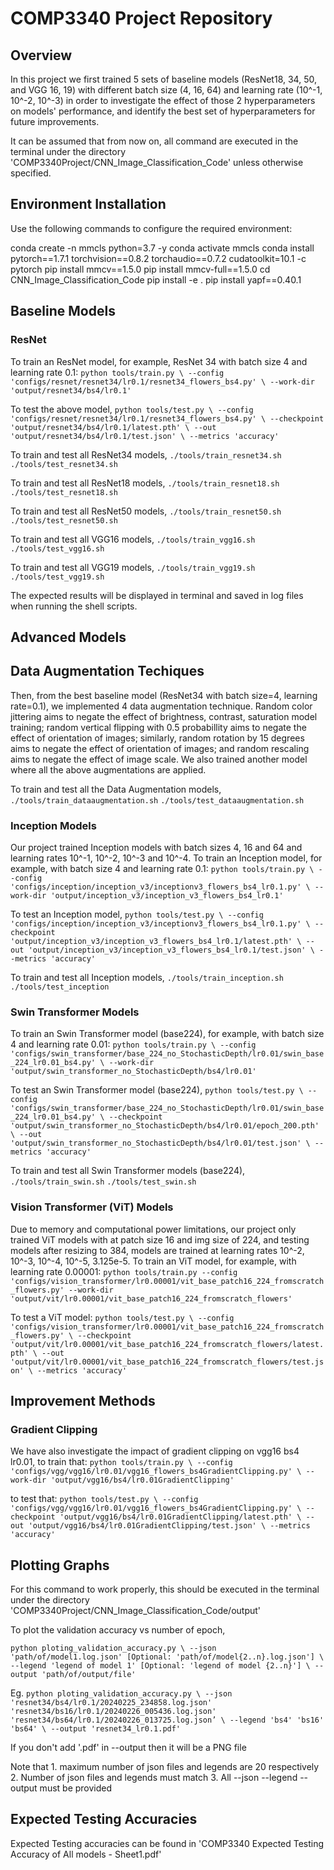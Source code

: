 # COMP3340 Project Repository

## Overview
In this project we first trained 5 sets of baseline models (ResNet18, 34, 50, and VGG 16, 19) with different batch size (4, 16, 64) and learning rate (10^-1, 10^-2, 10^-3) in order to investigate the effect of those 2 hyperparameters on models' performance, and identify the best set of hyperparameters for future improvements. 

It can be assumed that from now on, all command are executed in the terminal under the directory 'COMP3340Project/CNN_Image_Classification_Code' unless otherwise specified.

## Environment Installation
Use the following commands to configure the required environment:

conda create -n mmcls python=3.7 -y
conda activate mmcls
conda install pytorch==1.7.1 torchvision==0.8.2 torchaudio==0.7.2 cudatoolkit=10.1 -c pytorch
pip install mmcv==1.5.0
pip install mmcv-full==1.5.0
cd CNN_Image_Classification_Code
pip install -e .
pip install yapf==0.40.1

## Baseline Models
### ResNet
To train an ResNet model, for example, ResNet 34 with batch size 4 and learning rate 0.1:
`python tools/train.py \
	--config 'configs/resnet/resnet34/lr0.1/resnet34_flowers_bs4.py' \
	--work-dir 'output/resnet34/bs4/lr0.1'`

To test the above model,
`python tools/test.py \
    --config 'configs/resnet/resnet34/lr0.1/resnet34_flowers_bs4.py' \
    --checkpoint 'output/resnet34/bs4/lr0.1/latest.pth' \
    --out 'output/resnet34/bs4/lr0.1/test.json' \
    --metrics 'accuracy'`

To train and test all ResNet34 models,
`./tools/train_resnet34.sh`
`./tools/test_resnet34.sh`

To train and test all ResNet18 models,
`./tools/train_resnet18.sh`
`./tools/test_resnet18.sh`

To train and test all ResNet50 models,
`./tools/train_resnet50.sh`
`./tools/test_resnet50.sh`

To train and test all VGG16 models,
`./tools/train_vgg16.sh`
`./tools/test_vgg16.sh`

To train and test all VGG19 models,
`./tools/train_vgg19.sh`
`./tools/test_vgg19.sh`

The expected results will be displayed in terminal and saved in log files when running the shell scripts.

## Advanced Models
## Data Augmentation Techiques
Then, from the best baseline model (ResNet34 with batch size=4, learning rate=0.1), we implemented 4 data augmentation technique. Random color jittering aims to negate the effect of brightness, contrast, saturation model training; random vertical flipping with 0.5 probabillity aims to negate the effect of orientation of images; similarly, random rotation by 15 degrees aims to negate the effect of orientation of images; and random rescaling aims to negate the effect of image scale. We also trained another model where all the above augmentations are applied.

To train and test all the Data Augmentation models,
`./tools/train_dataaugmentation.sh`
`./tools/test_dataaugmentation.sh`

### Inception Models
Our project trained Inception models with batch sizes 4, 16 and 64 and learning rates 10^-1, 10^-2, 10^-3 and 10^-4.
To train an Inception model, for example, with batch size 4 and learning rate 0.1:
`python tools/train.py \
	--config 'configs/inception/inception_v3/inceptionv3_flowers_bs4_lr0.1.py' \
	--work-dir 'output/inception_v3/inception_v3_flowers_bs4_lr0.1'`

To test an Inception model,
`python tools/test.py \
    --config 'configs/inception/inception_v3/inceptionv3_flowers_bs4_lr0.1.py' \
    --checkpoint 'output/inception_v3/inception_v3_flowers_bs4_lr0.1/latest.pth' \
    --out 'output/inception_v3/inception_v3_flowers_bs4_lr0.1/test.json' \
    --metrics 'accuracy'`

To train and test all Inception models,
`./tools/train_inception.sh`
`./tools/test_inception`

### Swin Transformer Models
To train an Swin Transformer model (base224), for example, with batch size 4 and learning rate 0.01:
`python tools/train.py \
	--config 'configs/swin_transformer/base_224_no_StochasticDepth/lr0.01/swin_base_224_lr0.01_bs4.py' \
	--work-dir 'output/swin_transformer_no_StochasticDepth/bs4/lr0.01'`

To test an Swin Transformer model (base224),
`python tools/test.py \
    --config 'configs/swin_transformer/base_224_no_StochasticDepth/lr0.01/swin_base_224_lr0.01_bs4.py' \
    --checkpoint 'output/swin_transformer_no_StochasticDepth/bs4/lr0.01/epoch_200.pth' \
    --out 'output/swin_transformer_no_StochasticDepth/bs4/lr0.01/test.json' \
    --metrics 'accuracy'`

To train and test all Swin Transformer models (base224),
`./tools/train_swin.sh`
`./tools/test_swin.sh`

### Vision Transformer (ViT) Models
Due to memory and computational power limitations, our project only trained ViT models with at patch size 16 and img size of 224, and testing models after resizing to 384,
models are trained at learning rates 10^-2, 10^-3, 10^-4, 10^-5, 3.125e-5.
To train an ViT model, for example, with learning rate 0.00001:
`python tools/train.py --config 'configs/vision_transformer/lr0.00001/vit_base_patch16_224_fromscratch_flowers.py' --work-dir  'output/vit/lr0.00001/vit_base_patch16_224_fromscratch_flowers'`

To test a ViT model:
`python tools/test.py \
    --config 'configs/vision_transformer/lr0.00001/vit_base_patch16_224_fromscratch_flowers.py' \
    --checkpoint 'output/vit/lr0.00001/vit_base_patch16_224_fromscratch_flowers/latest.pth' \
    --out 'output/vit/lr0.00001/vit_base_patch16_224_fromscratch_flowers/test.json' \
    --metrics 'accuracy'`

## Improvement Methods
### Gradient Clipping
We have also investigate the impact of gradient clipping on vgg16 bs4 lr0.01, 
to train that:
`python tools/train.py \
	--config 'configs/vgg/vgg16/lr0.01/vgg16_flowers_bs4GradientClipping.py' \
	--work-dir 'output/vgg16/bs4/lr0.01GradientClipping'`
 
to test that:
`python tools/test.py \
    --config 'configs/vgg/vgg16/lr0.01/vgg16_flowers_bs4GradientClipping.py' \
    --checkpoint 'output/vgg16/bs4/lr0.01GradientClipping/latest.pth' \
    --out 'output/vgg16/bs4/lr0.01GradientClipping/test.json' \
    --metrics 'accuracy'`

## Plotting Graphs
For this command to work properly, this should be executed in the terminal under the directory 'COMP3340Project/CNN_Image_Classification_Code/output'

To plot the validation accuracy vs number of epoch,

`python ploting_validation_accuracy.py \
    --json 'path/of/model1.log.json' [Optional: 'path/of/model{2..n}.log.json'] \
    --legend 'legend of model 1' [Optional: 'legend of model {2..n}'] \
    --output 'path/of/output/file'`

Eg. 
`python ploting_validation_accuracy.py \
    --json 'resnet34/bs4/lr0.1/20240225_234858.log.json' 'resnet34/bs16/lr0.1/20240226_005436.log.json' 'resnet34/bs64/lr0.1/20240226_013725.log.json’ \
    --legend 'bs4' 'bs16' 'bs64' \
    --output 'resnet34_lr0.1.pdf'`

If you don't add '.pdf' in --output then it will be a PNG file

Note that 1. maximum number of json files and legends are 20 respectively 2. Number of json files and legends must match 3. All --json --legend --output must be provided

## Expected Testing Accuracies
Expected Testing accuracies can be found in 'COMP3340 Expected Testing Accuracy of All models - Sheet1.pdf'
